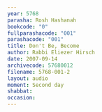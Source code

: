 ```yaml
---
year: 5768
parasha: Rosh Hashanah
bookcode: "0"
fullparashacode: "001"
parashacode: "001"
title: Don't Be, Become
author: Rabbi Eliezer Hirsch
date: 2007-09-14
archivecode: 57680012
filename: 5768-001-2
layout: audio
moment: Second day
shabbat: 
occasion: 
---
```

